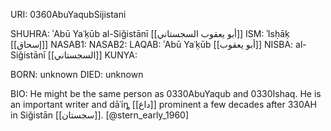 URI: 0360AbuYaqubSijistani

SHUHRA: ʾAbū Yaʿḳūb al-Siǧistānī [[أبو يعقوب السجستاني]]
ISM: ʾIsḥāḳ [[إسحاق]]
NASAB1: 
NASAB2: 
LAQAB: ʾAbū Yaʿḳūb [[أبو يعقوب]]
NISBA: al-Siǧistānī [[السجستاني]]
KUNYA: 

BORN: unknown
DIED: unknown

BIO: He might be the same person as 0330AbuYaqub and 0330Ishaq. He is an important writer and dāʿỉȵ [[داع]] prominent a few decades after 330AH in Siǧistān [[سجستان]]. [@stern_early_1960]
